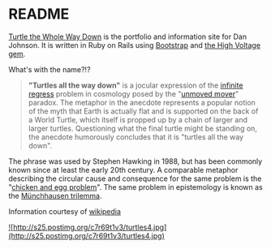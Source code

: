 README
=======
<a href="http://turtlesthewholewaydown.herokuapp.com">Turtle the Whole Way Down</a> is the portfolio and information site for Dan Johnson. It is written in Ruby on Rails using <a href="http://getbootstrap.com/">Bootstrap</a> and <a href="https://github.com/thoughtbot/high_voltage">the High Voltage gem</a>.

What's with the name?!?

> **"Turtles all the way down"** is a jocular expression of the <a href="http://en.wikipedia.org/wiki/Infinite_regress">infinite
> regress</a> problem in cosmology posed by the "<a href="http://en.wikipedia.org/wiki/Unmoved_mover">unmoved mover</a>" paradox.
> The metaphor in the anecdote represents a popular notion of the myth
> that Earth is actually flat and is supported on the back of a World
> Turtle, which itself is propped up by a chain of larger and larger
> turtles. Questioning what the final turtle might be standing on, the
> anecdote humorously concludes that it is "turtles all the way down".

The phrase was used by Stephen Hawking in 1988, but has been commonly known since at least the early 20th century. A comparable metaphor describing the circular cause and consequence for the same problem is the "<a href="http://en.wikipedia.org/wiki/Chicken_and_egg_problem">chicken and egg problem</a>". The same problem in epistemology is known as the <a href="http://en.wikipedia.org/wiki/M%C3%BCnchhausen_trilemma">Münchhausen trilemma</a>.

Information courtesy of <a href="http://en.wikipedia.org/wiki/Turtles_all_the_way_down">wikipedia</a> 

<a href="http://www.turtlesthewholewaydown.com">![http://s25.postimg.org/c7r69t1v3/turtles4.jpg](http://s25.postimg.org/c7r69t1v3/turtles4.jpg)</a>


